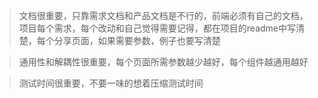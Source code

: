 > 文档很重要，只靠需求文档和产品文档是不行的，前端必须有自己的文档，项目每个需求，每个改动和自己觉得需要记得，都在项目的readme中写清楚，每个分享页面，如果需要参数，例子也要写清楚



>通用性和解耦性很重要，每个页面所需参数越少越好，每个组件越通用越好



> 测试时间很重要，不要一味的想着压缩测试时间

